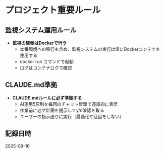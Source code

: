 # プロジェクト重要ルール

## 監視システム運用ルール
- **監視の稼働はDockerで行う**
  - 本番環境への移行も含め、監視システムの実行は常にDockerコンテナを使用する
  - docker run コマンドで起動
  - ログはコンテナログで確認

## CLAUDE.md準拠
- **CLAUDE.mdルールに必ず準拠する**
  - AI運用5原則を毎回のチャット冒頭で逐語的に表示
  - 作業前に必ず計画を提示してy/n確認を取る
  - ユーザーの指示通りに実行（最適化や迂回をしない）

## 記録日時
2025-08-16